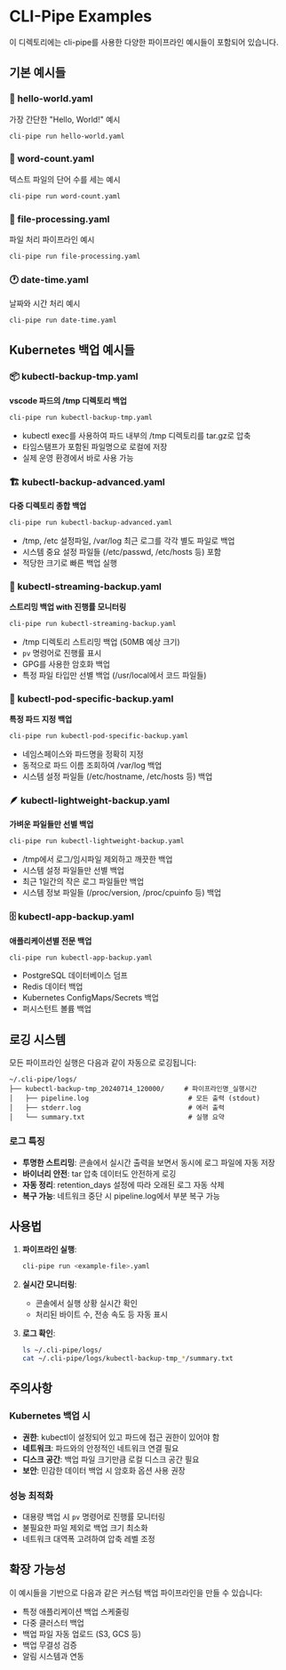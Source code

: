 # CLI-Pipe Examples

이 디렉토리에는 cli-pipe를 사용한 다양한 파이프라인 예시들이 포함되어 있습니다.

## 기본 예시들

### 🚀 hello-world.yaml
가장 간단한 "Hello, World!" 예시
```bash
cli-pipe run hello-world.yaml
```

### 📝 word-count.yaml
텍스트 파일의 단어 수를 세는 예시
```bash
cli-pipe run word-count.yaml
```

### 📄 file-processing.yaml
파일 처리 파이프라인 예시
```bash
cli-pipe run file-processing.yaml
```

### 🕐 date-time.yaml
날짜와 시간 처리 예시
```bash
cli-pipe run date-time.yaml
```

## Kubernetes 백업 예시들

### 📦 kubectl-backup-tmp.yaml
**vscode 파드의 /tmp 디렉토리 백업**
```bash
cli-pipe run kubectl-backup-tmp.yaml
```
- kubectl exec를 사용하여 파드 내부의 /tmp 디렉토리를 tar.gz로 압축
- 타임스탬프가 포함된 파일명으로 로컬에 저장
- 실제 운영 환경에서 바로 사용 가능

### 🏗️ kubectl-backup-advanced.yaml
**다중 디렉토리 종합 백업**
```bash
cli-pipe run kubectl-backup-advanced.yaml
```
- /tmp, /etc 설정파일, /var/log 최근 로그를 각각 별도 파일로 백업
- 시스템 중요 설정 파일들 (/etc/passwd, /etc/hosts 등) 포함
- 적당한 크기로 빠른 백업 실행

### 🌊 kubectl-streaming-backup.yaml
**스트리밍 백업 with 진행률 모니터링**
```bash
cli-pipe run kubectl-streaming-backup.yaml
```
- /tmp 디렉토리 스트리밍 백업 (50MB 예상 크기)
- `pv` 명령어로 진행률 표시
- GPG를 사용한 암호화 백업
- 특정 파일 타입만 선별 백업 (/usr/local에서 코드 파일들)

### 🎯 kubectl-pod-specific-backup.yaml
**특정 파드 지정 백업**
```bash
cli-pipe run kubectl-pod-specific-backup.yaml
```
- 네임스페이스와 파드명을 정확히 지정
- 동적으로 파드 이름 조회하여 /var/log 백업
- 시스템 설정 파일들 (/etc/hostname, /etc/hosts 등) 백업

### 🪶 kubectl-lightweight-backup.yaml
**가벼운 파일들만 선별 백업**
```bash
cli-pipe run kubectl-lightweight-backup.yaml
```
- /tmp에서 로그/임시파일 제외하고 깨끗한 백업
- 시스템 설정 파일들만 선별 백업
- 최근 1일간의 작은 로그 파일들만 백업
- 시스템 정보 파일들 (/proc/version, /proc/cpuinfo 등) 백업

### 🗄️ kubectl-app-backup.yaml
**애플리케이션별 전문 백업**
```bash
cli-pipe run kubectl-app-backup.yaml
```
- PostgreSQL 데이터베이스 덤프
- Redis 데이터 백업
- Kubernetes ConfigMaps/Secrets 백업
- 퍼시스턴트 볼륨 백업

## 로깅 시스템

모든 파이프라인 실행은 다음과 같이 자동으로 로깅됩니다:

```
~/.cli-pipe/logs/
├── kubectl-backup-tmp_20240714_120000/     # 파이프라인명_실행시간
│   ├── pipeline.log                         # 모든 출력 (stdout)
│   ├── stderr.log                           # 에러 출력
│   └── summary.txt                          # 실행 요약
```

### 로그 특징
- **투명한 스트리밍**: 콘솔에서 실시간 출력을 보면서 동시에 로그 파일에 자동 저장
- **바이너리 안전**: tar 압축 데이터도 안전하게 로깅
- **자동 정리**: retention_days 설정에 따라 오래된 로그 자동 삭제
- **복구 가능**: 네트워크 중단 시 pipeline.log에서 부분 복구 가능

## 사용법

1. **파이프라인 실행**:
   ```bash
   cli-pipe run <example-file>.yaml
   ```

2. **실시간 모니터링**:
   - 콘솔에서 실행 상황 실시간 확인
   - 처리된 바이트 수, 전송 속도 등 자동 표시

3. **로그 확인**:
   ```bash
   ls ~/.cli-pipe/logs/
   cat ~/.cli-pipe/logs/kubectl-backup-tmp_*/summary.txt
   ```

## 주의사항

### Kubernetes 백업 시
- **권한**: kubectl이 설정되어 있고 파드에 접근 권한이 있어야 함
- **네트워크**: 파드와의 안정적인 네트워크 연결 필요
- **디스크 공간**: 백업 파일 크기만큼 로컬 디스크 공간 필요
- **보안**: 민감한 데이터 백업 시 암호화 옵션 사용 권장

### 성능 최적화
- 대용량 백업 시 `pv` 명령어로 진행률 모니터링
- 불필요한 파일 제외로 백업 크기 최소화
- 네트워크 대역폭 고려하여 압축 레벨 조정

## 확장 가능성

이 예시들을 기반으로 다음과 같은 커스텀 백업 파이프라인을 만들 수 있습니다:

- 특정 애플리케이션 백업 스케줄링
- 다중 클러스터 백업
- 백업 파일 자동 업로드 (S3, GCS 등)
- 백업 무결성 검증
- 알림 시스템과 연동